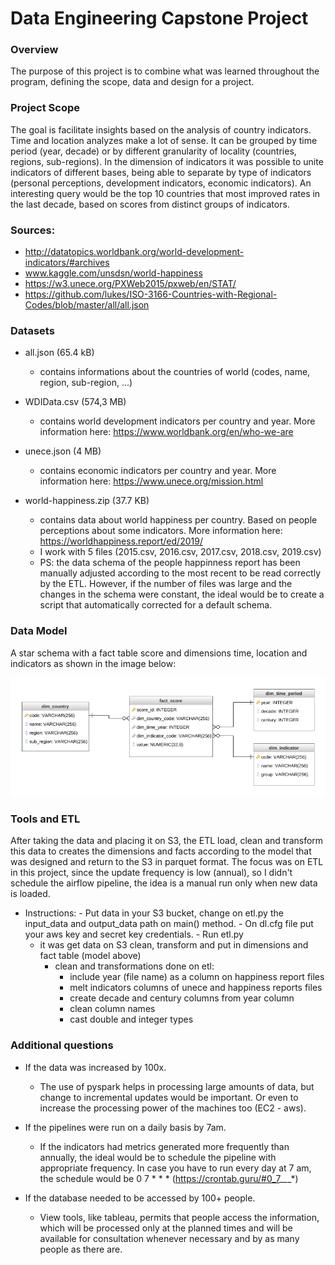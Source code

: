 # Data Engineering Capstone Project

### Overview
The purpose of this project is to combine what was learned throughout the program, defining the scope, data and design for a project.


### Project Scope
  The goal is facilitate insights based on the analysis of country indicators. Time and location analyzes make a lot of sense. It can be grouped by time period (year, decade) or by different granularity of locality (countries, regions, sub-regions). In the dimension of indicators it was possible to unite indicators of different bases, being able to separate by type of indicators (personal perceptions, development indicators, economic indicators). An interesting query would be the top 10 countries that most improved rates in the last decade, based on scores from distinct groups of indicators.


### Sources:
- http://datatopics.worldbank.org/world-development-indicators/#archives
- www.kaggle.com/unsdsn/world-happiness
- https://w3.unece.org/PXWeb2015/pxweb/en/STAT/
- https://github.com/lukes/ISO-3166-Countries-with-Regional-Codes/blob/master/all/all.json


### Datasets

- all.json (65.4 kB)
  - contains informations about the countries of world (codes, name, region, sub-region, ...)

- WDIData.csv  (574,3 MB)
  - contains world development indicators per country and year. More information here: https://www.worldbank.org/en/who-we-are

- unece.json (4 MB)
  - contains economic indicators per country and year. More information here: https://www.unece.org/mission.html

- world-happiness.zip (37.7 KB)
  - contains data about world happiness per country. Based on people perceptions about some indicators. More information here: https://worldhappiness.report/ed/2019/
  - I work with 5 files (2015.csv, 2016.csv, 2017.csv, 2018.csv, 2019.csv)
  - PS: the data schema of the people happinness report has been manually adjusted according to the most recent to be read correctly by the ETL. However, if the number of files was large and the changes in the schema were constant, the ideal would be to create a script that automatically corrected for a default schema.


### Data Model

  A star schema with a fact table score and dimensions time, location and indicators as shown in the image below:

 ![diagram](DatabaseDiagram.png)


### Tools and ETL

   After taking the data and placing it on S3, the ETL load, clean and transform this data to creates the dimensions and facts according to the model that was designed and return to the S3 in parquet format.
   The focus was on ETL in this project, since the update frequency is low (annual), so I didn't schedule the airflow pipeline, the idea is a manual run only when new data is loaded.

   - Instructions:
    - Put data in your S3 bucket, change on etl.py the input_data and output_data path on main() method.
    - On dl.cfg file put your aws key and secret key credentials.
    - Run etl.py
      - it was get data on S3 clean, transform and put in dimensions and fact table (model above)
        - clean and transformations done on etl:
            - include year (file name) as a column on happiness report files
            - melt indicators columns of unece and happiness reports files
            - create decade and century columns from year column
            - clean column names
            - cast double and integer types

### Additional questions
  - If the data was increased by 100x.
    - The use of pyspark helps in processing large amounts of data, but change to incremental updates would be important. Or even to increase the processing power of the machines too (EC2 - aws).

  - If the pipelines were run on a daily basis by 7am.
      - If the indicators had metrics generated more frequently than annually, the ideal would be to schedule the pipeline with appropriate frequency. In case you have to run every day at 7 am, the schedule would be 0 7 * * * (https://crontab.guru/#0_7_*_*_*)

  - If the database needed to be accessed by 100+ people.
    - View tools, like tableau, permits that people access the information, which will be processed only at the planned times and will be available for consultation whenever necessary and by as many people as there are.
